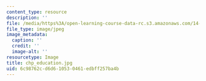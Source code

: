 ```yaml
---
content_type: resource
description: ''
file: /media/https%3A/open-learning-course-data-rc.s3.amazonaws.com/14-462-advanced-macroeconomics-ii-spring-2007/6c98762cd6d610530461edbff257ba4b_chp_education.jpg
file_type: image/jpeg
image_metadata:
  caption: ''
  credit: ''
  image-alt: ''
resourcetype: Image
title: chp_education.jpg
uid: 6c98762c-d6d6-1053-0461-edbff257ba4b
---
```

